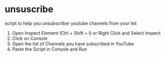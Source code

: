 # unsuscribe
script to help you unsubscriber youtube channels from your list

1. Open Inspect Element (Ctrl + Shift + I) or Right Click and Select Inspect
2. Click on Console
3. Open the list of Channels you have subscribed in YouTube
4. Paste the Script in Console and Run
